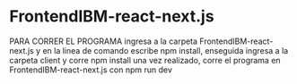 # FrontendIBM-react-next.js

PARA CORRER EL PROGRAMA ingresa a la carpeta FrontendIBM-react-next.js y en la linea de comando escribe npm install, enseguida ingresa a la carpeta client y corre npm install
una vez realizado, corre el programa en FrontendIBM-react-next.js con npm run dev
